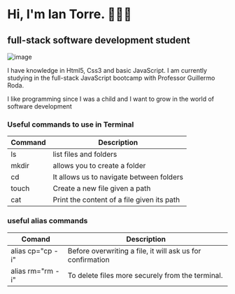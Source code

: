 # Hi, I'm Ian Torre. <font style="vertical-align: inherit;"><font style="vertical-align: inherit;">👋</font><font style="vertical-align: inherit;"><font style="vertical-align: inherit;">👨‍💻</font></font>

## full-stack software development student
 

![image](https://user-images.githubusercontent.com/129569472/230545753-7c3e7636-a904-4645-abe5-18805b46b4ad.jpg)

 
I have knowledge in Html5, Css3 and basic JavaScript. I am currently studying in the full-stack JavaScript bootcamp with Professor Guillermo Roda.

I like programming since I was a child and I want to grow in the world of software development

### Useful commands to use in Terminal

|  Command |               Description                  |
|----------|--------------------------------------------|       
|   ls     | list files and folders                     | 
|  mkdir   | allows you to create a folder              |
|   cd     | It allows us to navigate between folders   |
|  touch   | Create a new file given a path             |
|  cat     | Print the content of a file given its path |

### useful alias commands

|      Comand      |                        Description                         |
|------------------|------------------------------------------------------------|
| alias cp="cp -i" | Before overwriting a file, it will ask us for confirmation |
| alias rm="rm -i" |To delete files more securely from the terminal.            |

